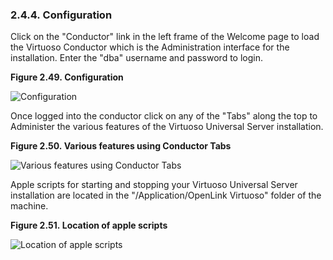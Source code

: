<div id="macosxconfigur" class="section">

<div class="titlepage">

<div>

<div>

### 2.4.4. Configuration

</div>

</div>

</div>

Click on the "Conductor" link in the left frame of the Welcome page to
load the Virtuoso Conductor which is the Administration interface for
the installation. Enter the "dba" username and password to login.

<div class="figure-float">

<div id="v50pe15" class="figure">

**Figure 2.49. Configuration**

<div class="figure-contents">

<div class="mediaobject">

![Configuration](images/mac/v50pe15.png)

</div>

</div>

</div>

  

</div>

Once logged into the conductor click on any of the "Tabs" along the top
to Administer the various features of the Virtuoso Universal Server
installation.

<div class="figure-float">

<div id="v50pe16" class="figure">

**Figure 2.50. Various features using Conductor Tabs**

<div class="figure-contents">

<div class="mediaobject">

![Various features using Conductor Tabs](images/mac/v50pe16.png)

</div>

</div>

</div>

  

</div>

Apple scripts for starting and stopping your Virtuoso Universal Server
installation are located in the "/Application/OpenLink Virtuoso" folder
of the machine.

<div class="figure-float">

<div id="v50pe17" class="figure">

**Figure 2.51. Location of apple scripts**

<div class="figure-contents">

<div class="mediaobject">

![Location of apple scripts](images/mac/v50pe17.png)

</div>

</div>

</div>

  

</div>

</div>
